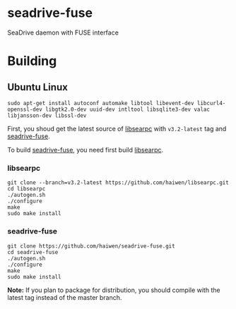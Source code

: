 # seadrive-fuse
SeaDrive daemon with FUSE interface

# Building
## Ubuntu Linux
```
sudo apt-get install autoconf automake libtool libevent-dev libcurl4-openssl-dev libgtk2.0-dev uuid-dev intltool libsqlite3-dev valac libjansson-dev libssl-dev
```

First, you shoud get the latest source of [libsearpc](https://github.com/haiwen/libsearpc) with `v3.2-latest` tag and [seadrive-fuse](https://github.com/haiwen/seadrive-fuse).

To build [seadrive-fuse](https://github.com/haiwen/seadrive-fuse), you need first build [libsearpc](https://github.com/haiwen/libsearpc).
### libsearpc
```
git clone --branch=v3.2-latest https://github.com/haiwen/libsearpc.git
cd libsearpc
./autogen.sh
./configure
make
sudo make install
```
### seadrive-fuse
```
git clone https://github.com/haiwen/seadrive-fuse.git
cd seadrive-fuse
./autogen.sh
./configure
make
sudo make install
```

**Note:** If you plan to package for distribution, you should compile with the latest tag instead of the master branch.
